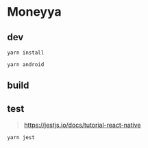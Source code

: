 # Moneyya

## dev

`yarn install`

`yarn android`

## build

## test

> https://jestjs.io/docs/tutorial-react-native

`yarn jest`
